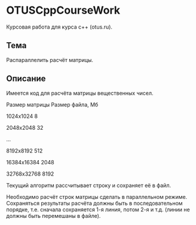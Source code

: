 # OTUSCppCourseWork
Курсовая работа для курса c++ (otus.ru).

## Тема

Распараллелить расчёт матрицы.



## Описание

Имеется код для расчёта матрицы вещественных чисел.

Размер матрицы	Размер файла, Мб

1024x1024				8

2048x2048				32

…					

8192x8192				512

16384x16384			2048

32768x32768			8192

Текущий алгоритм рассчитывает строку и сохраняет её в файл.

Необходимо расчёт строк матрицы сделать в параллельном режиме. Сохраняться результаты расчёта должны быть в последовательном порядке, т.е. сначала сохраняется 1-я линия, потом 2-я и т.д. (линии не должны быть перемешаны в файле).



​	


